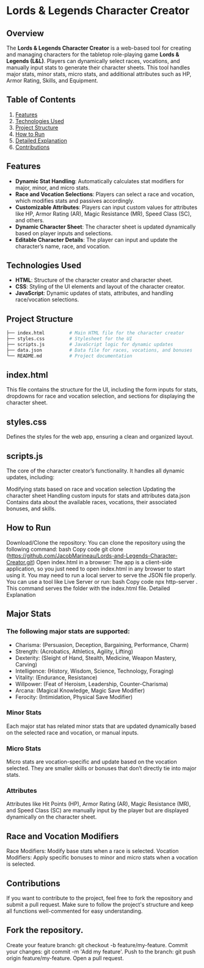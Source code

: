 # Lords & Legends Character Creator

## Overview

The **Lords & Legends Character Creator** is a web-based tool for creating and managing characters for the tabletop role-playing game **Lords & Legends (L&L)**. Players can dynamically select races, vocations, and manually input stats to generate their character sheets. This tool handles major stats, minor stats, micro stats, and additional attributes such as HP, Armor Rating, Skills, and Equipment.

## Table of Contents
1. [Features](#features)
2. [Technologies Used](#technologies-used)
3. [Project Structure](#project-structure)
4. [How to Run](#how-to-run)
5. [Detailed Explanation](#detailed-explanation)
6. [Contributions](#contributions)

## Features

- **Dynamic Stat Handling**: Automatically calculates stat modifiers for major, minor, and micro stats.
- **Race and Vocation Selections**: Players can select a race and vocation, which modifies stats and passives accordingly.
- **Customizable Attributes**: Players can input custom values for attributes like HP, Armor Rating (AR), Magic Resistance (MR), Speed Class (SC), and others.
- **Dynamic Character Sheet**: The character sheet is updated dynamically based on player inputs and selections.
- **Editable Character Details**: The player can input and update the character’s name, race, and vocation.

## Technologies Used

- **HTML**: Structure of the character creator and character sheet.
- **CSS**: Styling of the UI elements and layout of the character creator.
- **JavaScript**: Dynamic updates of stats, attributes, and handling race/vocation selections.

## Project Structure

```bash
├── index.html         # Main HTML file for the character creator
├── styles.css         # Stylesheet for the UI
├── scripts.js         # JavaScript logic for dynamic updates
├── data.json          # Data file for races, vocations, and bonuses
└── README.md          # Project documentation
```
## index.html
This file contains the structure for the UI, including the form inputs for stats, dropdowns for race and vocation selection, and sections for displaying the character sheet.

## styles.css
Defines the styles for the web app, ensuring a clean and organized layout.

## scripts.js
The core of the character creator’s functionality. It handles all dynamic updates, including:

Modifying stats based on race and vocation selection
Updating the character sheet
Handling custom inputs for stats and attributes
data.json
Contains data about the available races, vocations, their associated bonuses, and skills.

## How to Run
Download/Clone the repository: You can clone the repository using the following command:
bash
Copy code
git clone (https://github.com/JacobMarineau/Lords-and-Legends-Character-Creator.git)
Open index.html in a browser: The app is a client-side application, so you just need to open index.html in any browser to start using it.
You may need to run a local server to serve the JSON file properly. You can use a tool like Live Server or run:
bash
Copy code
npx http-server .
This command serves the folder with the index.html file.
Detailed Explanation
## Major Stats
### The following major stats are supported:

- Charisma: (Persuasion, Deception, Bargaining, Performance, Charm)
- Strength: (Acrobatics, Athletics, Agility, Lifting)
- Dexterity: (Sleight of Hand, Stealth, Medicine, Weapon Mastery, Carving)
- Intelligence: (History, Wisdom, Science, Technology, Foraging)
- Vitality: (Endurance, Resistance)
- Willpower: (Feat of Heroism, Leadership, Counter-Charisma)
- Arcana: (Magical Knowledge, Magic Save Modifier)
- Ferocity: (Intimidation, Physical Save Modifier)
### Minor Stats
Each major stat has related minor stats that are updated dynamically based on the selected race and vocation, or manual inputs.
### Micro Stats
Micro stats are vocation-specific and update based on the vocation selected. They are smaller skills or bonuses that don’t directly tie into major stats.
### Attributes
Attributes like Hit Points (HP), Armor Rating (AR), Magic Resistance (MR), and Speed Class (SC) are manually input by the player but are displayed dynamically on the character sheet.

## Race and Vocation Modifiers
Race Modifiers: Modify base stats when a race is selected.
Vocation Modifiers: Apply specific bonuses to minor and micro stats when a vocation is selected.
## Contributions
If you want to contribute to the project, feel free to fork the repository and submit a pull request. Make sure to follow the project's structure and keep all functions well-commented for easy understanding.

## Fork the repository.
Create your feature branch: git checkout -b feature/my-feature.
Commit your changes: git commit -m 'Add my feature'.
Push to the branch: git push origin feature/my-feature.
Open a pull request.
